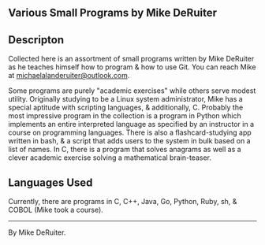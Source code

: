 ## Various Small Programs by Mike DeRuiter

## Descripton

Collected here is an assortment of small programs written by Mike DeRuiter as he teaches himself how to program & how to use Git. You can reach Mike at michaelalanderuiter@outlook.com. 

Some programs are purely "academic exercises" while others serve modest utility. Originally studying to be a Linux system administrator, Mike has a special aptitude with scripting languages, & additionally, C. Probably the most impressive program in the collection is a program in Python which implements an entire interpreted language as specified by an instructor in a course on programming languages. There is also a flashcard-studying app written in bash, & a script that adds users to the system in bulk based on a list of names. In C, there is a program that solves anagrams as well as a clever academic exercise solving a mathematical brain-teaser. 

## Languages Used

Currently, there are programs in C, C++, Java, Go, Python, Ruby, sh, & COBOL (Mike took a course).

---

By Mike DeRuiter.
